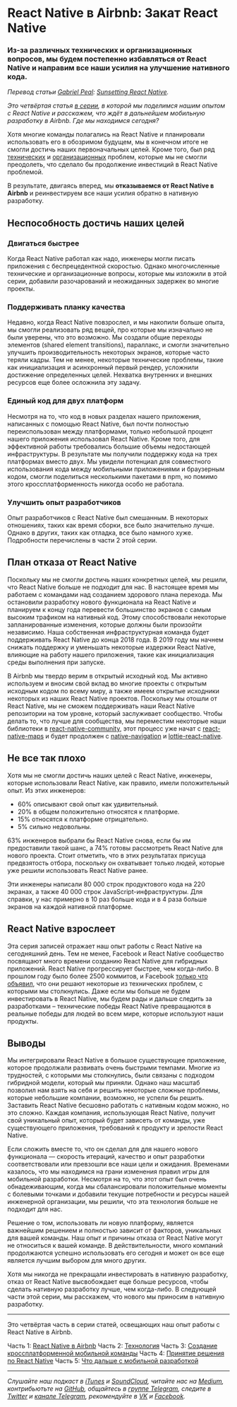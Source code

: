 # React Native в Airbnb: Закат React Native
### Из-за различных технических и организационных вопросов, мы будем постепенно избавляться от React Native и направим все наши усилия на улучшение нативного кода.

*Перевод статьи [Gabriel Peal](https://medium.com/@gpeal): [Sunsetting React Native](https://medium.com/airbnb-engineering/sunsetting-react-native-1868ba28e30a).*

[](https://cdn-images-1.medium.com/max/2000/1*8c-9hgBkRGcllO9CHcTzbQ.jpeg)

*Это четвёртая статья [в серии](../gabriel-peal-react-native-at-airbnb), в которой мы поделимся нашим опытом с React Native и расскажем, что ждёт в дальнейшем мобильную разработку в Airbnb. Где мы находимся сегодня?*

Хотя многие команды полагались на React Native и планировали использовать его в обозримом будущем, мы в конечном итоге не смогли достичь наших первоначальных целей. Кроме того, был ряд [технических](../gabriel-peal-react-native-at-airbnb-the-technology) и [организационных](../gabriel-peal-building-a-cross-platform-mobile-team) проблем, которые мы не смогли преодолеть, что сделало бы продолжение инвестиций в React Native проблемой.

В результате, двигаясь вперед, мы **отказываемся от React Native в Airbnb** и реинвестируем все наши усилия обратно в нативную разработку.

## Неспособность достичь наших целей

### Двигаться быстрее
Когда React Native работал как надо, инженеры могли писать приложения с беспрецедентной скоростью. Однако многочисленные технические и организационные вопросы, которые мы изложили в этой серии, добавили разочарований и неожиданных задержек во многие проекты.

### Поддерживать планку качества
Недавно, когда React Native повзрослел, и мы накопили больше опыта, мы смогли реализовать ряд вещей, про которые мы изначально не были уверены, что это возможно. Мы создали общие переходы элементов (shared element transitions), параллакс, и смогли значительно улучшить производительность некоторых экранов, которые часто теряли кадры. Тем не менее, некоторые технические проблемы, такие как инициализация и асинхронный первый рендер, усложнили достижение определенных целей. Нехватка внутренних и внешних ресурсов еще более осложнила эту задачу.

### Единый код для двух платформ
Несмотря на то, что код в новых разделах нашего приложения, написанных с помощью React Native, был почти полностью переиспользован между платформами, только небольшой процент нашего приложения использовал React Native. Кроме того, для эффективной работы требовались большие объемы недостающей инфраструктуры. В результате мы получили поддержку кода на трех платформах вместо двух. Мы увидели потенциал для совместного использования кода между мобильными приложениями и браузерным кодом, смогли поделиться несколькими пакетами в npm, но помимо этого кроссплатформенность никогда особо не работала.

### Улучшить опыт разработчиков
Опыт разработчиков с React Native был смешанным. В некоторых отношениях, таких как время сборки, все было значительно лучше. Однако в других, таких как отладка, все было намного хуже. Подробности перечислены в части 2 этой серии.

## План отказа от React Native
Поскольку мы не смогли достичь наших конкретных целей, мы решили, что React Native больше не подходит для нас. В настоящее время мы работаем с командами над созданием здорового плана перехода. Мы остановили разработку нового функционала на React Native и планируем к концу года перевести большинство экранов с самым высоким трафиком на нативный код. Этому способствовали некоторые запланированные изменения, которые должны были произойти независимо. Наша собственная инфраструктурная команда будет поддерживать React Native до конца 2018 года. В 2019 году мы начнем снижать поддержку и уменьшать некоторые издержки React Native, влияющие на работу нашего приложения, такие как инициализация среды выполнения при запуске.

В Airbnb мы твердо верим в открытый исходный код. Мы активно используем и вносим свой вклад во многие проекты с открытым исходным кодом по всему миру, а также имеем открытые исходники некоторых из наших React Native проектов. Поскольку мы отошли от React Native, мы не сможем поддерживать наши React Native репозитории на том уровне, который заслуживает сообщество. Чтобы делать то, что лучше для сообщества, мы переместим некоторые наши библиотеки в [react-native-community](https://github.com/react-native-community), этот процесс уже начат с [react-native-maps](https://github.com/react-community/react-native-maps) и будет продолжен с [native-navigation](https://github.com/airbnb/native-navigation) и [lottie-react-native](https://github.com/airbnb/lottie-react-native/).

## Не все так плохо
Хотя мы не смогли достичь наших целей с React Native, инженеры, которые использовали React Native, как правило, имели положительный опыт. Из этих инженеров:

* 60% описывают свой опыт как удивительный.
* 20% в общем положительно относятся к платформе.
* 15% относятся к платформе отрицательно.
* 5% сильно недовольны.

63% инженеров выбрали бы React Native снова, если бы им предоставили такой шанс, а 74% готовы рассмотреть React Native для нового проекта. Стоит отметить, что в этих результатах присуща предвзятость отбора, поскольку он охватывает только людей, которые уже решили использовать React Native ранее.

Эти инженеры написали 80 000 строк продуктового кода на 220 экранах, а также 40 000 строк JavaScript-инфраструктуры. Для справки, у нас примерно в 10 раз больше кода и в 4 раза больше экранов на каждой нативной платформе.

## React Native взрослеет
Эта серия записей отражает наш опыт работы с React Native на сегодняшний день. Тем не менее, Facebook и React Native сообщество посвящают много времени созданию React Native для гибридных приложений. React Native прогрессирует быстрее, чем когда-либо. В прошлом году было более 2500 коммитов, и Facebook [только что объявил](https://facebook.github.io/react-native/blog/2018/06/14/state-of-react-native-2018), что они решают некоторые из технических проблем, с которыми мы столкнулись. Даже если мы больше не будем инвестировать в React Native, мы будем рады и дальше следить за разработками – технические победы React Native превращаются в реальные победы для людей во всем мире, которые используют наши продукты.

## Выводы
Мы интегрировали React Native в большое существующее приложение, которое продолжали развивать очень быстрыми темпами. Многие из трудностей, с которыми мы столкнулись, были связаны с подходом гибридной модели, который мы приняли. Однако наш масштаб позволил нам взять на себя и решить некоторые сложные проблемы, которые небольшие компании, возможно, не успели бы решить. Заставить React Native бесшовно работать с нативным кодом можно, но это сложно. Каждая компания, использующая React Native, получит свой уникальный опыт, который будет зависеть от команды, уже существующего приложения, требований к продукту и зрелости React Native.

Если сложить вместе то, что он сделал для для нашего нового функционала — скорость итераций, качество и опыт разработки соответствовали или превзошли все наши цели и ожидания. Временами казалось, что мы находимся на грани изменения правил игры для мобильной разработки. Несмотря на то, что этот опыт был очень обнадеживающим, когда мы сбалансировали положительные моменты с болевыми точками и добавили текущие потребности и ресурсы нашей инженерной организации, мы решили, что эта технология больше не подходит для нас.

Решение о том, использовать ли новую платформу, является важнейшим решением и полностью зависит от факторов, уникальных для вашей команды. Наш опыт и причины отказа от React Native могут не относиться к вашей команде. В действительности, много компаний продолжаются успешно использовать его сегодня и может он все еще является лучшим выбором для много других.

Хотя мы никогда не прекращали инвестировать в нативную разработку, отказ от React Native высвобождает еще больше ресурсов, чтобы сделать нативную разработку лучше, чем когда-либо. В следующей части этой серии, мы расскажем, что нового мы приносим в нативную разработку.

---

Это четвёртая часть в серии статей, освещающих наш опыт работы с React Native в Airbnb.

Часть 1: [React Native в Airbnb](../gabriel-peal-react-native-at-airbnb)
Часть 2: [Технология](../gabriel-peal-react-native-at-airbnb-the-technology)
Часть 3: [Создание кроссплатформенной мобильной команды](../gabriel-peal-building-a-cross-platform-mobile-team)
Часть 4: [Принятие решения по React Native](../gabriel-peal-sunsetting-react-native)
Часть 5: [Что дальше с мобильной разработкой](../gabriel-peal-whats-next-for-mobile-at-airbnb)

- - - -

*Слушайте наш подкаст в [iTunes](https://itunes.apple.com/ru/podcast/девшахта/id1226773343) и [SoundCloud](https://soundcloud.com/devschacht), читайте нас на [Medium](https://medium.com/devschacht), контрибьютьте на [GitHub](https://github.com/devSchacht), общайтесь в [группе Telegram](https://t.me/devSchacht), следите в [Twitter](https://twitter.com/DevSchacht) и [канале Telegram](https://t.me/devSchachtChannel), рекомендуйте в [VK](https://vk.com/devschacht) и [Facebook](https://www.facebook.com/devSchacht).*
